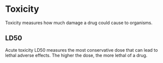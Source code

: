 # Toxicity

Toxicity measures how much damage a drug could cause to organisms.

## LD50

Acute toxicity LD50 measures the most conservative dose that can lead to lethal adverse effects. The higher the dose, the more lethal of a drug.
